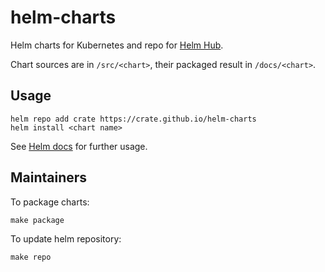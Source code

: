 # helm-charts
Helm charts for Kubernetes and repo for [Helm Hub](https://hub.helm.sh/charts/crate).

Chart sources are in `/src/<chart>`, their packaged result in `/docs/<chart>`.

## Usage

```
helm repo add crate https://crate.github.io/helm-charts
helm install <chart name>
```

See [Helm docs](https://helm.sh/docs/helm) for further usage.

## Maintainers

To package charts:
```
make package
```

To update helm repository:
```
make repo
```
